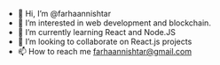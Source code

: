 - 👋 Hi, I’m @farhaannishtar
- 👀 I’m interested in web development and blockchain.
- 🌱 I’m currently learning React and Node.JS
- 💞️ I’m looking to collaborate on React.js projects 
- 📫 How to reach me farhaannishtar@gmail.com

<!---
farhaannishtar/farhaannishtar is a ✨ special ✨ repository because its `README.md` (this file) appears on your GitHub profile.
You can click the Preview link to take a look at your changes.
--->
